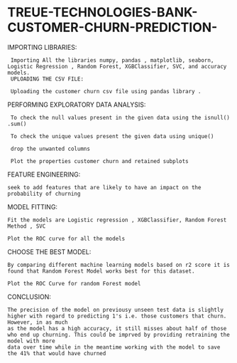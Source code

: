# TREUE-TECHNOLOGIES-BANK-CUSTOMER-CHURN-PREDICTION-

IMPORTING LIBRARIES:

     Importing All the libraries numpy, pandas , matplotlib, seaborn, Logistic Regression , Random Forest, XGBClassifier, SVC, and accuracy models.
     UPLOADING THE CSV FILE:

     Uploading the customer churn csv file using pandas library .

PERFORMING EXPLORATORY DATA ANALYSIS:

     To check the null values present in the given data using the isnull() .sum()
     
     To check the unique values present the given data using unique()
     
     drop the unwanted columns
     
     Plot the properties customer churn and retained subplots

FEATURE ENGINEERING:

    seek to add features that are likely to have an impact on the probability of churning

MODEL FITTING:

    Fit the models are Logistic regression , XGBClassifier, Random Forest Method , SVC
    
    Plot the ROC curve for all the models

CHOOSE THE BEST MODEL:

    By comparing different machine learning models based on r2 score it is found that Random Forest Model works best for this dataset.
    
    Plot the ROC Curve for random Forest model

CONCLUSION:

    The precision of the model on previousy unseen test data is slightly higher with regard to predicting 1's i.e. those customers that churn. However, in as much 
    as the model has a high accuracy, it still misses about half of those who end up churning. This could be imprved by providing retraining the model with more 
    data over time while in the meantime working with the model to save the 41% that would have churned
